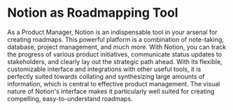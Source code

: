 # Notion as Roadmapping Tool

As a Product Manager, Notion is an indispensable tool in your arsenal for creating roadmaps. This powerful platform is a combination of note-taking, database, project management, and much more. With Notion, you can track the progress of various product initiatives, communicate status updates to stakeholders, and clearly lay out the strategic path ahead. With its flexible, customizable interface and integrations with other useful tools, it is perfectly suited towards collating and synthesizing large amounts of information, which is central to effective product management. The visual nature of Notion's interface makes it particularly well suited for creating compelling, easy-to-understand roadmaps.